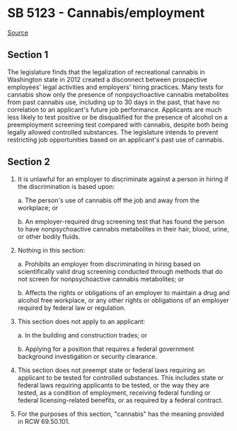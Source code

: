 # SB 5123 - Cannabis/employment

[Source](http://lawfilesext.leg.wa.gov/biennium/2023-24/Pdf/Bills/Senate%20Bills/5123.pdf)

## Section 1
The legislature finds that the legalization of recreational cannabis in Washington state in 2012 created a disconnect between prospective employees' legal activities and employers' hiring practices. Many tests for cannabis show only the presence of nonpsychoactive cannabis metabolites from past cannabis use, including up to 30 days in the past, that have no correlation to an applicant's future job performance. Applicants are much less likely to test positive or be disqualified for the presence of alcohol on a preemployment screening test compared with cannabis, despite both being legally allowed controlled substances. The legislature intends to prevent restricting job opportunities based on an applicant's past use of cannabis.

## Section 2
1. It is unlawful for an employer to discriminate against a person in hiring if the discrimination is based upon:

    a. The person's use of cannabis off the job and away from the workplace; or

    b. An employer-required drug screening test that has found the person to have nonpsychoactive cannabis metabolites in their hair, blood, urine, or other bodily fluids.

2. Nothing in this section:

    a. Prohibits an employer from discriminating in hiring based on scientifically valid drug screening conducted through methods that do not screen for nonpsychoactive cannabis metabolites; or

    b. Affects the rights or obligations of an employer to maintain a drug and alcohol free workplace, or any other rights or obligations of an employer required by federal law or regulation.

3. This section does not apply to an applicant:

    a. In the building and construction trades; or

    b. Applying for a position that requires a federal government background investigation or security clearance.

4. This section does not preempt state or federal laws requiring an applicant to be tested for controlled substances. This includes state or federal laws requiring applicants to be tested, or the way they are tested, as a condition of employment, receiving federal funding or federal licensing-related benefits, or as required by a federal contract.

5. For the purposes of this section, "cannabis" has the meaning provided in RCW 69.50.101.
